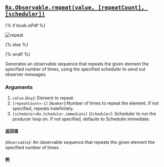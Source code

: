 ## [`Rx.Observable.repeat(value, [repeatCount], [scheduler])`](https://github.com/Reactive-Extensions/RxJS/blob/master/src/core/linq/observable/repeat.js)

{% if book.isPdf %}

![repeat](http://reactivex.io/documentation/operators/images/repeat.png)

{% else %}



{% endif %}

Generates an observable sequence that repeats the given element the specified number of times, using the specified scheduler to send out observer messages.

### Arguments
1. `value` *(`Any`)*: Element to repeat.
2. `[repeatCount=-1]` *(`Number`)*:Number of times to repeat the element. If not specified, repeats indefinitely.
3. `[scheduler=Rx.Scheduler.immediate]` *(`Scheduler`)*: Scheduler to run the producer loop on. If not specified, defaults to Scheduler.immediate.

#### 返回值
*(`Observable`)*: An observable sequence that repeats the given element the specified number of times.

#### 例

[](http://jsbin.com/hezux/1/embed?js,console)
